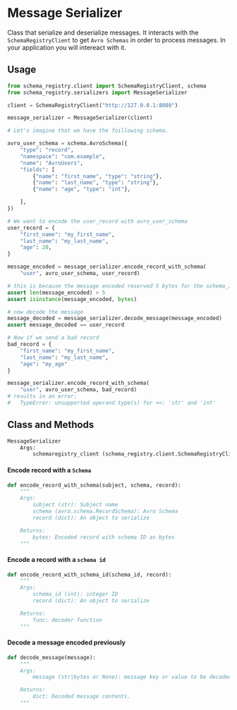 # Message Serializer

Class that serialize and deserialize messages. It interacts with the `SchemaRegistryClient` to get `Avro Schemas` in order to process messages. In your application you will intereact with it.

## Usage

```python
from schema_registry.client import SchemaRegistryClient, schema
from schema_registry.serializers import MessageSerializer

client = SchemaRegistryClient("http://127.0.0.1:8080")

message_serializer = MessageSerializer(client)

# Let's imagine that we have the foillowing schema.

avro_user_schema = schema.AvroSchema({
    "type": "record",
    "namespace": "com.example",
    "name": "AvroUsers",
    "fields": [
        {"name": "first_name", "type": "string"},
        {"name": "last_name", "type": "string"},
        {"name": "age", "type": "int"},

    ],
})

# We want to encode the user_record with avro_user_schema
user_record = {
    "first_name": "my_first_name",
    "last_name": "my_last_name",
    "age": 20,
}

message_encoded = message_serializer.encode_record_with_schema(
    "user", avro_user_schema, user_record)

# this is because the message encoded reserved 5 bytes for the schema_id
assert len(message_encoded) > 5
assert isinstance(message_encoded, bytes)

# now decode the message
message_decoded = message_serializer.decode_message(message_encoded)
assert message_decoded == user_record

# Now if we send a bad record
bad_record = {
    "first_name": "my_first_name",
    "last_name": "my_last_name",
    "age": "my_age"
}

message_serializer.encode_record_with_schema(
    "user", avro_user_schema, bad_record)
# results in an error:
#   TypeError: unsupported operand type(s) for <<: 'str' and 'int'
```

## Class and Methods

```python
MessageSerializer
    Args:
        schemaregistry_client (schema_registry.client.SchemaRegistryClient): Http Client
```

#### Encode record with a `Schema`

```python
def encode_record_with_schema(subject, schema, record):
    """
    Args:
        subject (str): Subject name
        schema (avro.schema.RecordSchema): Avro Schema
        record (dict): An object to serialize

    Returns:
        bytes: Encoded record with schema ID as bytes
    """
```

#### Encode a record with a `schema id`

```python
def encode_record_with_schema_id(schema_id, record):
    """
    Args:
        schema_id (int): integer ID
        record (dict): An object to serialize

    Returns:
        func: decoder function
    """
```

#### Decode a message encoded previously

```python
def decode_message(message):
    """
    Args:
        message (str|bytes or None): message key or value to be decoded

    Returns:
        dict: Decoded message contents.
    """
```
